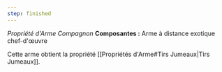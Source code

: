 ```yaml
---
step: finished
---
```

_Propriété d'Arme Compagnon_
__Composantes :__ Arme à distance exotique chef-d'œuvre

Cette arme obtient la propriété [[Propriétés d'Arme#Tirs Jumeaux|Tirs Jumeaux]].